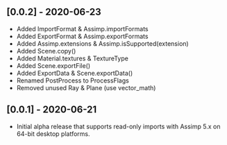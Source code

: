 ## [0.0.2] - 2020-06-23

* Added ImportFormat & Assimp.importFormats
* Added ExportFormat & Assimp.exportFormats
* Added Assimp.extensions & Assimp.isSupported(extension)
* Added Scene.copy()
* Added Material.textures & TextureType
* Added Scene.exportFile()
* Added ExportData & Scene.exportData()
* Renamed PostProcess to ProcessFlags
* Removed unused Ray & Plane (use vector_math)

## [0.0.1] - 2020-06-21

* Initial alpha release that supports read-only imports with Assimp 5.x
  on 64-bit desktop platforms.
